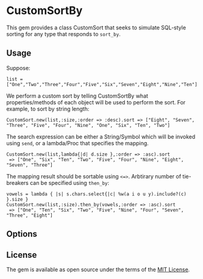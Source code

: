# CustomSortBy

This gem provides a class CustomSort that seeks to simulate SQL-style sorting for any type that responds to `sort_by`.

## Usage

Suppose:

`list = ["One","Two","Three","Four","Five","Six","Seven","Eight","Nine","Ten"]`

We perform a custom sort by telling CustomSortBy what properties/methods of each object will be used to perform the sort. For example, to sort by string length:

``
CustomSort.new(list,:size,:order => :desc).sort
 => ["Eight", "Seven", "Three", "Five", "Four", "Nine", "One", "Six", "Ten", "Two"] 
``

The search expression can be either a String/Symbol which will be invoked using `send`, or a lambda/Proc that specifies the mapping.

```
CustomSort.new(list,lambda{|d| d.size },:order => :asc).sort
 => ["One", "Six", "Ten", "Two", "Five", "Four", "Nine", "Eight", "Seven", "Three"] 
```

The mapping result should be sortable using `<=>`. Arbtirary number of tie-breakers can be specified using `then_by`:

```
vowels = lambda { |s| s.chars.select{|c| %w(a i o u y).include?(c) }.size }
CustomSort.new(list,:size).then_by(vowels,:order => :asc).sort
 => ["One", "Ten", "Six", "Two", "Five", "Nine", "Four", "Seven", "Three", "Eight"] 
```

## Options


## License

The gem is available as open source under the terms of the [MIT License](http://opensource.org/licenses/MIT).


